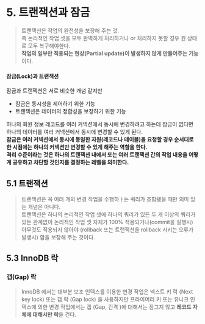 # 5. 트랜잭션과 잠금

> 트랜잭션은 작업의 완전성을 보장해 주는 것. <br>
> 즉 논리적인 작업 셋을 모두 완벽하게 처리하거나 or 처리하지 못할 경우 원 상태로 모두 복구해야한다.<br>
> **작업의 일부만 적용되는 현상(Partial update)이 발생하지 않게 만들어주는 기능**이다.

#### 잠금(Lock)과 트랜잭션
잠금과 트랜잭션은 서로 비슷한 개념 같지만
- 잠금은 동시성을 제어하기 위한 기능
- 트랜잭션은 데이터의 정합성을 보장하기 위한 기능

하나의 회원 정보 레코드를 여러 커넥션에서 동시에 변경하려고 하는데 잠금이 없다면 하나의 데이터를 여러 커넥션에서 동시에 변경할 수 있게 된다.<br>
**잠금은 여러 커넥션에서 동시에 동일한 자원(레코드나 테이블)을 요청할 경우 순서대로 한 시점에는 하나의 커넥션만 변경할 수 있게 해주는 역할을 한다.**<br>
**격리 수준이라는 것은 하나의 트랜잭션 내에서 또는 여러 트랜잭션 간의 작업 내용을 어떻게 공유하고 차단할 것인지를 결정하는 레벨을 의미한다.**

## 5.1 트랜잭션
> 트랜잭션은 꼭 여러 개의 변경 작업을 수행하ㅏ는 쿼리가 조합됐을 때만 의미 있는 개념은 아니다.<br>
> 트랜잭션은 하나의 논리적인 작업 셋에 하나의 쿼리가 있든 두 개 이상의 쿼리가 있든 관계없이 논리적인 작업 셋 자체가 100% 적용되거나(commit을 실행시) 아무것도 적용되지 않아야 (rollback 또는 트랜잭션을 rollback 시키는 오류가 발생시) 함을 보장해 주는 것이다.

## 5.3 InnoDB 락

### 갭(Gap) 락
>InnoDB 에서는 대부분 보조 인덱스를 이용한 변경 작업은 넥스트 키 락 (Next key lock) 또는 갭 락 (Gap lock) 을 사용하지만 프라이머리 키 또는 유니크 인덱스에 의한 변경 작업에서는 갭 (Gap, 간격 )에 대해서는 잠그지 않고 **레코드 자체에 대해서만 락**을 건다.

